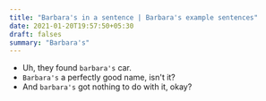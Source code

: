 ```yaml
---
title: "Barbara's in a sentence | Barbara's example sentences"
date: 2021-01-20T19:57:50+05:30
draft: falses
summary: "Barbara's"
---
```

- Uh, they found `barbara's` car.
- `Barbara's` a perfectly good name, isn't it?
- And `barbara's` got nothing to do with it, okay?
                 
